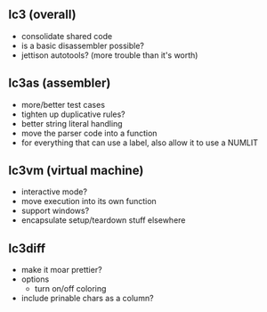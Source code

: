 ## lc3 (overall)
* consolidate shared code
* is a basic disassembler possible?
* jettison autotools? (more trouble than it's worth)

## lc3as (assembler)
* more/better test cases
* tighten up duplicative rules?
* better string literal handling
* move the parser code into a function
* for everything that can use a label, also allow it to use a NUMLIT

## lc3vm (virtual machine)
* interactive mode?
* move execution into its own function
* support windows?
* encapsulate setup/teardown stuff elsewhere

## lc3diff
* make it moar prettier?
* options
  * turn on/off coloring
* include prinable chars as a column?

